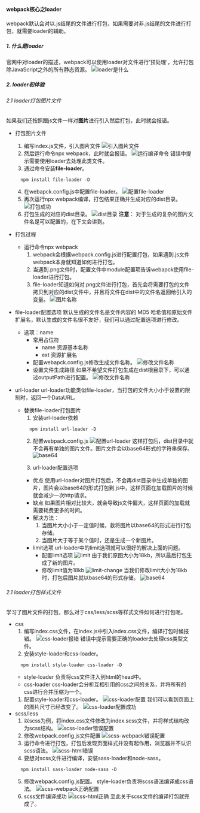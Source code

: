 #### webpack核心之loader
webpack默认会对以.js结尾的文件进行打包，如果需要对非.js结尾的文件进行打包，就需要loader的辅助。
##### 1. 什么是loader
官网中对loader的描述，webpack可以使用loader对文件进行'预处理'，允许打包除JavaScript之外的所有静态资源。
![loader是什么](./imgs/1.loader-concept.png)

##### 2. loader初体验
###### 2.1 loader打包图片文件
如果我们还按照跟js文件一样对**图片**进行引入然后打包，此时就会报错。
- 打包图片文件
  1. 编写index.js文件，引入图片文件
    ![引入图片文件](./imgs/3.import-png.png)
  2. 然后运行命令npx webpack，此时就会报错。
    ![运行编译命令](./imgs/2.error-png.png)
    错误中提示需要使用loader去处理此类文件。
  3. 通过命令安装**file-loader**。
    ```
      npm install file-loader -D
    ```
  4. 在webapck.config.js中配置file-loader。
    ![配置file-loader](./imgs/4.file-loader.png)
  5. 再次运行npx webpack编译，打包结果正确并生成对应的dist目录。
    ![打包成功](./imgs/5.success-result.png)
  6. 打包生成的对应的dist目录。
    ![dist目录](./imgs/6.dist-dir.png)
    **注意**：
      对于生成的复杂的图片文件名是可以配置的，在下文会讲到。
- 打包过程
  - 运行命令npx webpack
    1. webpack会根据webpack.config.js进行配置打包，如果遇到.js文件webpack本身就知道如何进行打包。
    2. 当遇到.png文件时，配置文件中module配置项告诉webapck使用file-loader进行打包。
    3. file-loader知道如何对.png文件进行打包，首先会将需要打包的文件拷贝到对应的dist文件中，并且将文件在dist中的文件名返回给引入的变量。
      ![图片名称](./imgs/7.file-name.png)

- file-loader配置选项
  默认生成的文件名是文件内容的 MD5 哈希值和原始文件扩展名，默认生成的文件名很不友好，我们可以通过配置选项进行修改。
  - 选项：name
    - 常用占位符
      - name 
        资源基本名称
      - ext
        资源扩展名
    - 配置webapck.config.js修改生成文件名称。
      ![修改文件名称](./imgs/8.option-name.png)
    - 设置文件生成路径
      如果不希望文件打包生成在dist根目录下，可以通过outputPath进行配置。
      ![修改文件名称](./imgs/9.file-dir.png)
   
- url-loader
  url-loader功能类似file-loader，当打包的文件大小小于设置的限制时，返回一个DataURL。
  - 替换file-loader打包图片
    1. 安装url-loader依赖
    ```
      npm install url-loader -D
    ```
    2. 配置webpack.config.js
    ![配置url-loader](./imgs/10.url-loader.png)
    这样打包后，dist目录中就不会再有单独的图片文件。图片文件会以base64形式的字符串保存。
    ![base64](./imgs/11.base64.png)
    
    3. url-loader配置选项
      - 优点
        使用url-loader对图片打包后，不会再dist目录中生成单独的图片，图片会以base64的形式打包到.js中，这样页面在加载图片的时候就会减少一次http请求。
      - 缺点
        如果图片相对比较大，就会导致js文件偏大，这样页面的加载就需要耗费更多的时间。
      - 解决方法：
        1. 当图片大小小于一定值时候，救将图片以base64的形式进行打包存储。
        2. 当图片大于等于某个值时，还是生成一个新图片。
      - limit选项
        url-loader中的limit选项就可以很好的解决上面的问题。
        - 配置limit选项
          ![limit](./imgs/11.limit.png)
          由于我们原图大小为18kb，所以最后打包生成了新的图片。
        - 修改limit值为18kb
          ![limit-change](./imgs/12.limit-change.png)
          当我们修改limit大小为18kb时，打包后图片就以base64的形式存储。
          ![base64](./imgs/11.base64.png)

###### 2.1 loader打包样式文件
  学习了图片文件的打包，那么对于css/less/scss等样式文件如何进行打包呢。
  - css
    1. 编写index.css文件，在index.js中引入index.css文件，编译打包时候报错。
      ![css-loader报错](./imgs/13.css-loader-error.png)
      错误中提示需要正确的loader去处理css类型文件。
    2. 安装style-loader和css-loader。
    ```
      npm install style-loader css-loader -D
    ```
     - style-loader
        负责将css文件注入到html的head中。
     - css-loader
        css-loader会分析互相引用的css之间的关系，并将所有的css进行合并压缩为一个。
    1. 配置style-loader和css-loader。
      ![css-loader配置](./imgs/14.css-loader-config.png)
      我们可以看到页面上的图片尺寸已经改变了。
      ![css-loader配置成功](./imgs/15.css-loader-suc.png)
  - scss/less
    1. 以scss为例，将index.css文件修改为index.scss文件，并将样式结构改为scss结构。
      ![scss-loader错误配置](./imgs/16.scss-error.png)
    2. 修改webpack.config.js文件配置
      ![scss-webpack错误配置](./imgs/17.scss-webpack.png)
    3. 运行命令进行打包，打包后发现页面样式并没有起作用，浏览器并不认识scss语法。
      ![scss-html错误](./imgs/18.scss-html.png)
    4. 要想对scss文件进行编译，安装sass-loader和node-sass。
    ```
      npm install sass-loader node-sass -D
    ```
    5. 修改webpack.config.js配置。
    style-loader负责将scss语法编译成css语法。
    ![scss-webpack正确配置](./imgs/19.scss-loader-success.png)
    6. scss文件编译成功
    ![scss-html正确](./imgs/20.scss-loader-html.png)
    至此关于scss文件的编译打包就完成了。


    